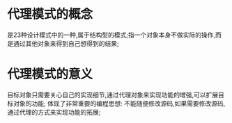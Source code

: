 # 代理模式的概念
  是23种设计模式中的一种,属于结构型的模式;指一个对象本身不做实际的操作,而是通过其他对象来得到自己想得到的结果;
  
# 代理模式的意义
  目标对象只需要关心自己的实现细节,通过代理对象来实现功能的增强,可以扩展目标对象的功能;
  体现了非常重要的编程思想: 不能随便修改源码,如果需要修改源码,通过代理的方式来实现功能的拓展;